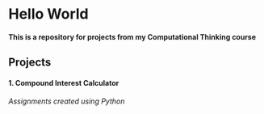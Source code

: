 # Hello World
#### This is a repository for projects from my Computational Thinking course
## Projects
#### 1. Compound Interest Calculator
###### Assignments created using Python
